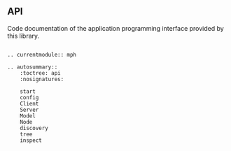 API
---

Code documentation of the application programming interface provided
by this library.

```eval_rst

.. currentmodule:: mph

.. autosummary::
    :toctree: api
    :nosignatures:

    start
    config
    Client
    Server
    Model
    Node
    discovery
    tree
    inspect
```
